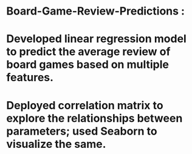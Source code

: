# Board-Game-Review-Predictions : 

# Developed linear regression model to predict the average review of board games based on multiple features.
# Deployed correlation matrix to explore the relationships between parameters; used Seaborn to visualize the same.
